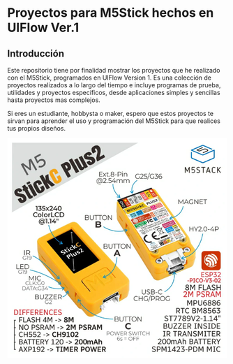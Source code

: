 # Proyectos para M5Stick hechos en UIFlow Ver.1

## Introducción

Este repositorio tiene por finalidad mostrar los proyectos que he realizado con el M5Stick, programados en UIFlow Version 1. Es una colección de proyectos realizados a lo largo del tiempo e incluye programas de prueba, utilidades y proyectos específicos, desde aplicaciones simples y sencillas hasta proyectos mas complejos.

Si eres un estudiante, hobbysta o maker, espero que estos proyectos te sirvan para aprender el uso y programación del M5Stick para que realices tus propios diseños.

![alt text](images/m5stickC2.webp)

